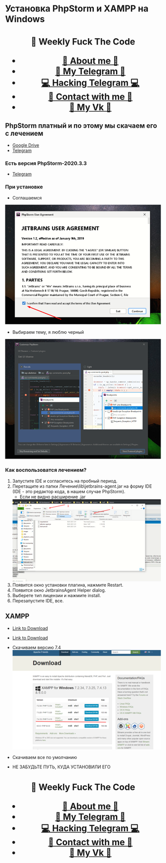 # Установка PhpStorm и XAMPP на  Windows

<center>
  <h1>
    🎯 Weekly Fuck The Code
<ul id="navbar">
  <li><a href="https://t.me/adm00103"> 🍏 About me 🍏 </a></li>
  <li><a href="https://t.me/id_adm00103"> 🧩 My Telegram 🧩 </a></li>
  <li><a href="https://t.me/NETSTALKER_RU"> 💻 Hacking Telegram 💻 </a></li>
  <li><a href="https://t.me/MAD101_bot"> 💌 Contact with me 💌 </a></li>
  <li><a href="https://vk.com/id_adm00103"> 🍏 My Vk 🍏 </a></li>
</ul>
  </h1>
</center>

 
## PhpStorm платный и по этому мы скачаем его с лечением

* [Google Drive](https://t.me/filecloudfile/324)
* [Telegram](https://t.me/filecloudfile/324)

### Есть версия PhpStorm-2020.3.3

* [Telegram](https://t.me/filecloudfile/320)

### При установке

* Соглашаемся
<img src="images/2.png">

* Выбираем тему, я люблю черный
<img src="images/3.png">

### Как воспользоватся лечением?

1. Запустите IDE и согласитесь на пробный период.
2. Перетащите из папки Лечение\lib\jetbrains-agent.jar на форму IDE (IDE - это редактор кода, в нашем случае PhpStorm).
   * Если не видно расширение .jar
   <img src="images/7.png">
3. Появится окно установки плагина, нажмите Restart.
4. Появится окно JetbrainsAgent Helper dialog.
5. Выберете тип лицензии и нажмите install.
6. Перезапустите IDE, все.


## XAMPP

* [Link to Download](https://www.apachefriends.org/download.html)
* [Link to Download](https://t.me/filecloudfile/324)

* Скачиваем версию 7.4 
  <img src="images/8.png">
  
* Скачиваем все по умолчанию

* НЕ ЗАБУДЬТЕ ПУТЬ, КУДА УСТАНОВИЛИ ЕГО

<center>
  <h1>
    🎯 Weekly Fuck The Code
<ul id="navbar">
  <li><a href="https://t.me/adm00103"> 🍏 About me 🍏 </a></li>
  <li><a href="https://t.me/id_adm00103"> 🧩 My Telegram 🧩 </a></li>
  <li><a href="https://t.me/NETSTALKER_RU"> 💻 Hacking Telegram 💻 </a></li>
  <li><a href="https://t.me/MAD101_bot"> 💌 Contact with me 💌 </a></li>
  <li><a href="https://vk.com/id_adm00103"> 🍏 My Vk 🍏 </a></li>
</ul>
  </h1>
</center>